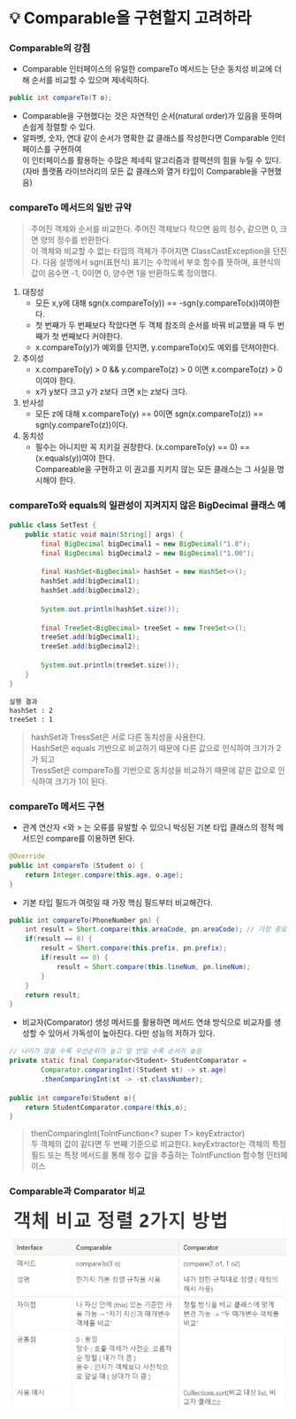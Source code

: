 # 💡 Comparable을 구현할지 고려하라
### Comparable의 강점
- Comparable 인터페이스의 유일한 compareTo 메서드는 단순 동치성 비교에 더해 순서를 비교할 수 있으며 제네릭하다.
```java
public int compareTo(T o);
```
- Comparable을 구현했다는 것은 자연적인 순서(natural order)가 있음을 뜻하며 손쉽게 정렬할 수 있다.
- 알파벳, 숫자, 연대 같이 순서가 명확한 값 클래스를 작성한다면 Comparable 인터페이스를 구현하여   
이 인터페이스를 활용하는 수많은 제네릭 알고리즘과 컬렉션의 힘을 누릴 수 있다. (자바 플랫폼 라이브러리의 모든 값 클래스와 열거 타입이 Comparable을 구현했음)

### compareTo 메서드의 일반 규약
> 주어진 객체와 순서를 비교한다. 주어진 객체보다 작으면 음의 정수, 같으면 0, 크면 양의 정수를 반환한다.   
> 이 객체와 비교할 수 없는 타입의 객체가 주어지면 ClassCastException을 던진다.
> 다음 설명에서 sgn(표현식) 표기는 수학에서 부호 함수를 뜻하며, 표현식의 값이 음수면 -1, 0이면 0, 양수면 1을 반환하도록 정의했다.
1. 대칭성
   - 모든 x,y에 대해 sgn(x.compareTo(y)) == -sgn(y.compareTo(x))여야한다.
   - 첫 번째가 두 번째보다 작았다면 두 객체 참조의 순서를 바꿔 비교했을 때 두 번째가 첫 번째보다 커야한다.
   - x.compareTo(y)가 예외를 던지면, y.compareTo(x)도 예외를 던져야한다.
2. 추이성
   - x.compareTo(y) > 0 && y.compareTo(z) > 0 이면 x.compareTo(z) > 0 이여야 한다.
   - x가 y보다 크고 y가 z보다 크면 x는 z보다 크다.
3. 반사성
   - 모든 z에 대해 x.compareTo(y) == 0이면 sgn(x.compareTo(z)) == sgn(y.compareTo(z))이다.
4. 동치성
   - 필수는 아니지만 꼭 지키길 권장한다. (x.compareTo(y) == 0) == (x.equals(y))여야 한다.   
     Compareable을 구현하고 이 권고를 지키지 않는 모든 클래스는 그 사실을 명시해야 한다.
   
### compareTo와 equals의 일관성이 지켜지지 않은 BigDecimal 클래스 예
```java
public class SetTest {
    public static void main(String[] args) {
        final BigDecimal bigDecimal1 = new BigDecimal("1.0");
        final BigDecimal bigDecimal2 = new BigDecimal("1.00");

        final HashSet<BigDecimal> hashSet = new HashSet<>();
        hashSet.add(bigDecimal1);
        hashSet.add(bigDecimal2);

        System.out.println(hashSet.size());

        final TreeSet<BigDecimal> treeSet = new TreeSet<>();
        treeSet.add(bigDecimal1);
        treeSet.add(bigDecimal2);

        System.out.println(treeSet.size());
    }
}
```
```
실행 결과
hashSet : 2
treeSet : 1
```
> hashSet과 TressSet은 서로 다른 동치성을 사용한다.   
> HashSet은 equals 기반으로 비교하기 때문에 다른 값으로 인식하여 크가가 2가 되고   
> TressSet은 compareTo를 기반으로 동치성을 비교하기 때문에 같은 값으로 인식하여 크기가 1이 된다.

### compareTo 메서드 구현
- 관계 연산자 <와 > 는 오류를 유발할 수 있으니 박싱된 기본 타입 클래스의 정적 메서드인 compare를 이용하면 된다.
```java
@Override
public int compareTo (Student o) {
    return Integer.compare(this.age, o.age);
}
```
- 기본 타입 필드가 여럿일 때 가장 핵심 필드부터 비교해간다.
```java
public int compareTo(PhoneNumber pn) {
	int result = Short.compare(this.areaCode, pn.areaCode); // 가장 중요한 필드
	if(result == 0) {
		result = Short.compare(this.prefix, pn.prefix);
		if(result == 0) {
			result = Short.compare(this.lineNum, pn.lineNum);
		}
	}
    return result;
}
```
- 비교자(Comparator) 생성 메서드를 활용하면 메서드 연쇄 방식으로 비교자를 생성할 수 있어서 가독성이 높아진다. 다만 성능의 저하가 있다.
```java
// 나이가 많을 수록 우선순위가 높고 앞 반일 수록 순서가 높음
private static final Comparator<Student> StudentComparator =
        Comparator.comparingInt((Student st) -> st.age)
        .thenComparingInt(st -> -st.classNumber);

public int compareTo(Student o){
    return StudentComparator.compare(this,o);
}
```
> thenComparingInt(ToIntFunction<? super T> keyExtractor)   
> 두 객체의 값이 같다면 두 번째 기준으로 비교한다.
> keyExtractor는 객체의 특정 필드 또는 특정 메서드를 통해 정수 값을 추출하는 ToIntFunction 함수형 인터페이스

### Comparable과 Comparator 비교
![img.png](비교정렬인터페이스.png)